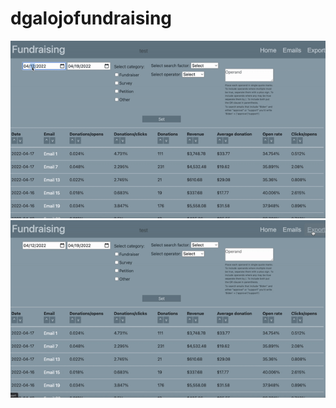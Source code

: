 # dgalojofundraising


![Search](https://github.com/zking63/dgalojofundraising/blob/master/src/main/resources/static/images/search.gif "Search gif")
![Exports](https://github.com/zking63/dgalojofundraising/blob/master/src/main/resources/static/images/export.gif "Export gif")
